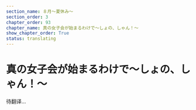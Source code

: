 ```yaml
---
section_name: ８月～夏休み～
section_order: 3
chapter_order: 93
chapter_name: 真の女子会が始まるわけで～しょの、しゃん！～
show_chapter_order: True
status: translating
---
```


# 真の女子会が始まるわけで～しょの、しゃん！～
待翻译...

